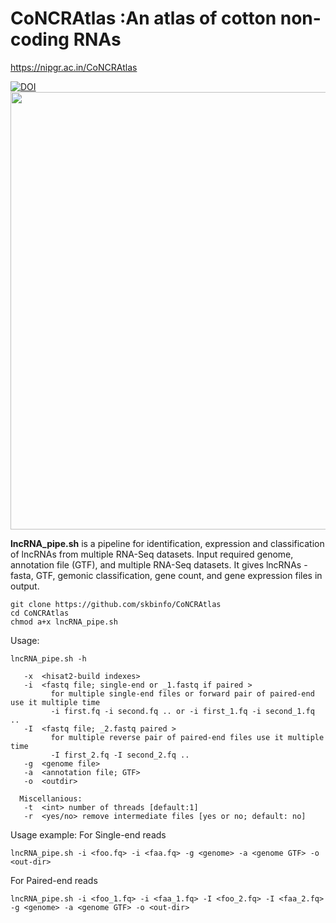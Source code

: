 # CoNCRAtlas :An atlas of cotton non-coding RNAs
https://nipgr.ac.in/CoNCRAtlas

<a href="https://doi.org/10.5281/zenodo.7057078"><img src="https://zenodo.org/badge/DOI/10.5281/zenodo.7057078.svg" alt="DOI"></a>
<img src="http://14.139.61.8/CoNCRAtlas/images/lncRNA_pipeline.png" width="700" height="700">

__lncRNA_pipe.sh__ is a pipeline for identification, expression and classification of lncRNAs from multiple RNA-Seq datasets.
Input required genome, annotation file (GTF), and multiple RNA-Seq datasets.
It gives lncRNAs - fasta, GTF, gemonic classification, gene count, and gene expression files in output.

```
git clone https://github.com/skbinfo/CoNCRAtlas
cd CoNCRAtlas
chmod a+x lncRNA_pipe.sh
```
Usage:
```
lncRNA_pipe.sh -h

   -x  <hisat2-build indexes>
   -i  <fastq file; single-end or _1.fastq if paired >
	     for multiple single-end files or forward pair of paired-end use it multiple time
		 -i first.fq -i second.fq .. or -i first_1.fq -i second_1.fq ..
   -I  <fastq file; _2.fastq paired >
	     for multiple reverse pair of paired-end files use it multiple time
		 -I first_2.fq -I second_2.fq ..
   -g  <genome file>
   -a  <annotation file; GTF>
   -o  <outdir>

  Miscellanious:
   -t  <int> number of threads [default:1]
   -r  <yes/no> remove intermediate files [yes or no; default: no]

```
Usage example:
For Single-end reads
```
lncRNA_pipe.sh -i <foo.fq> -i <faa.fq> -g <genome> -a <genome GTF> -o <out-dir>
```
For Paired-end reads
```
lncRNA_pipe.sh -i <foo_1.fq> -i <faa_1.fq> -I <foo_2.fq> -I <faa_2.fq> -g <genome> -a <genome GTF> -o <out-dir>
```

